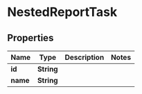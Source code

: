 

# NestedReportTask


## Properties

Name | Type | Description | Notes
------------ | ------------- | ------------- | -------------
**id** | **String** |  | 
**name** | **String** |  | 



